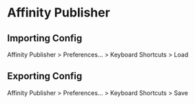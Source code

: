 # Affinity Publisher

## Importing Config

Affinity Publisher > Preferences... > Keyboard Shortcuts > Load

## Exporting Config

Affinity Publisher > Preferences... > Keyboard Shortcuts > Save